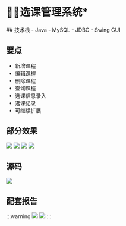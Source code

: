 # 👩‍🎓选课管理系统*
<MyGlobalComponent />
## 技术栈
- Java
- MySQL
- JDBC
- Swing GUI

## 要点
- 新增课程
- 编辑课程
- 删除课程
- 查询课程
- 选课信息录入
- 选课记录
- 可继续扩展


## 部分效果
![](http://cdn.qiniu.liyansheng.top/img/20240704011654.png)
![](http://cdn.qiniu.liyansheng.top/img/20240704011709.png)
![](http://cdn.qiniu.liyansheng.top/img/20240704011725.png)
![](http://cdn.qiniu.liyansheng.top/img/20240704011737.png)

## 源码
<gzh />

![](http://cdn.qiniu.liyansheng.top/img/20240704012640.png)


## 配套报告
:::warning
![](http://cdn.qiniu.liyansheng.top/img/20240704124812.png)
![](http://cdn.qiniu.liyansheng.top/img/20240704124654.png)
:::